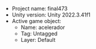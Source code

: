<!-- UNITY CODE ASSIST INSTRUCTIONS START -->
- Project name: final473
- Unity version: Unity 2022.3.41f1
- Active game object:
  - Name: acelerador
  - Tag: Untagged
  - Layer: Default
<!-- UNITY CODE ASSIST INSTRUCTIONS END -->